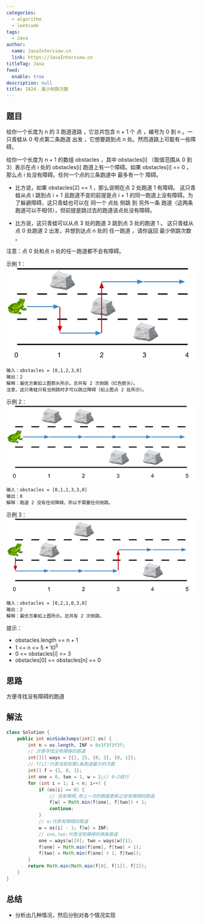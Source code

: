```yaml
---
categories: 
  - algorithm
  - leetcode
tags: 
  - Java
author: 
  name: JavaInterview.cn
  link: https://JavaInterview.cn
titleTag: Java
feed: 
  enable: true
description: null
title: 1824. 最少侧跳次数
---
```


## 题目

给你一个长度为 n 的 3 跑道道路 ，它总共包含 n + 1 个 点 ，编号为 0 到 n 。一只青蛙从 0 号点第二条跑道 出发 ，它想要跳到点 n 处。然而道路上可能有一些障碍。

给你一个长度为 n + 1 的数组 obstacles ，其中 obstacles[i] （取值范围从 0 到 3）表示在点 i 处的 obstacles[i] 跑道上有一个障碍。如果 obstacles[i] == 0 ，那么点 i 处没有障碍。任何一个点的三条跑道中 最多有一个 障碍。

* 比方说，如果 obstacles[2] == 1 ，那么说明在点 2 处跑道 1 有障碍。
这只青蛙从点 i 跳到点 i + 1 且跑道不变的前提是点 i + 1 的同一跑道上没有障碍。为了躲避障碍，这只青蛙也可以在 同一个 点处 侧跳 到 另外一条 跑道（这两条跑道可以不相邻），但前提是跳过去的跑道该点处没有障碍。

* 比方说，这只青蛙可以从点 3 处的跑道 3 跳到点 3 处的跑道 1 。
这只青蛙从点 0 处跑道 2 出发，并想到达点 n 处的 任一跑道 ，请你返回 最少侧跳次数 。

注意：点 0 处和点 n 处的任一跑道都不会有障碍。



示例 1：
![ic234-q3-ex1.png](../../../media/pictures/leetcode/ic234-q3-ex1.png)

    输入：obstacles = [0,1,2,3,0]
    输出：2
    解释：最优方案如上图箭头所示。总共有 2 次侧跳（红色箭头）。
    注意，这只青蛙只有当侧跳时才可以跳过障碍（如上图点 2 处所示）。
示例 2：
![ic234-q3-ex2.png](../../../media/pictures/leetcode/ic234-q3-ex2.png)

    输入：obstacles = [0,1,1,3,3,0]
    输出：0
    解释：跑道 2 没有任何障碍，所以不需要任何侧跳。
示例 3：
![ic234-q3-ex3.png](../../../media/pictures/leetcode/ic234-q3-ex3.png)

    输入：obstacles = [0,2,1,0,3,0]
    输出：2
    解释：最优方案如上图所示。总共有 2 次侧跳。


提示：

* obstacles.length == n + 1
* 1 <= n <= 5 * 10<sup>5</sup>
* 0 <= obstacles[i] <= 3
* obstacles[0] == obstacles[n] == 0

## 思路

方便寻找没有障碍的跑道

## 解法
```java
class Solution {
    public int minSideJumps(int[] os) {
        int n = os.length, INF = 0x3f3f3f3f;
        // 方便寻找没有障碍的跑道
        int[][] ways = {{1, 2}, {0, 2}, {0, 1}};
        // f[i]:代表当前到第i条跑道最少的次数
        int[] f = {1, 0, 1};
        int one = 0, two = 1, w = 2;// 0~2就行
        for (int i = 1; i < n; i++) {
            if (os[i] == 0) {
                // 没有障碍,用上一次的数据更新之前有障碍的跑道
                f[w] = Math.min(f[one], f[two]) + 1;
                continue;
            }
            // w:代表有障碍的跑道
            w = os[i] - 1; f[w] = INF;
            // one,two:代表没有障碍的两条跑道
            one = ways[w][0]; two = ways[w][1];
            f[one] = Math.min(f[one], f[two] + 1);
            f[two] = Math.min(f[one] + 1, f[two]);
        }
        return Math.min(Math.min(f[0], f[1]), f[2]);
    }
}

```

## 总结

- 分析出几种情况，然后分别对各个情况实现 
